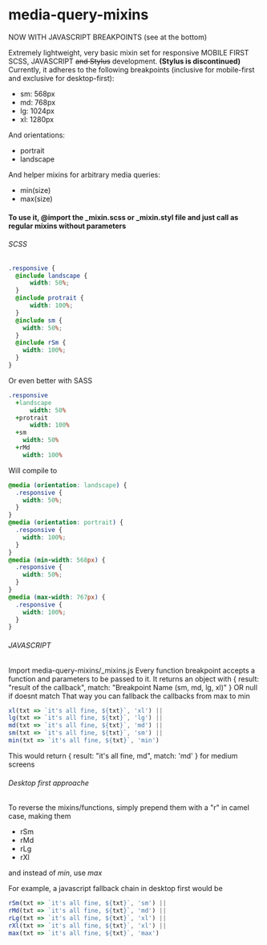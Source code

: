 # media-query-mixins

NOW WITH JAVASCRIPT BREAKPOINTS (see at the bottom)

Extremely lightweight, very basic mixin set for responsive MOBILE FIRST SCSS, JAVASCRIPT ~~and Stylus~~ development. **(Stylus is discontinued)**
Currently, it adheres to the following breakpoints (inclusive for mobile-first and exclusive for desktop-first):
* sm: 568px
* md: 768px
* lg: 1024px
* xl: 1280px

And orientations:
* portrait
* landscape

And helper mixins for arbitrary media queries:
* min(size)
* max(size)

#### To use it, @import the _mixin.scss or _mixin.styl file and just call as regular mixins without parameters
###### SCSS
```scss
.responsive {
  @include landscape {
      width: 50%;
  }
  @include protrait {
      width: 100%;
  }
  @include sm {
    width: 50%;
  }
  @include rSm {
    width: 100%;
  }
}
```
Or even better with SASS
```sass
.responsive
  +landscape
      width: 50%
  +protrait
      width: 100%
  +sm
    width: 50%
  +rMd
    width: 100%
```
Will compile to
```css
@media (orientation: landscape) {
  .responsive {
    width: 50%;
  }
}
@media (orientation: portrait) {
  .responsive {
    width: 100%;
  }
}
@media (min-width: 568px) {
  .responsive {
    width: 50%;
  }
}
@media (max-width: 767px) {
  .responsive {
    width: 100%;
  }
}
```
###### JAVASCRIPT
Import media-query-mixins/_mixins.js
Every function breakpoint accepts a function and parameters to be passed to it. It returns an object with { result: "result of the callback", match: "Breakpoint Name (sm, md, lg, xl)" } OR null if doesnt match
That way you can fallback the callbacks from max to min

```javascript
xl(txt => `it's all fine, ${txt}`, 'xl') || 
lg(txt => `it's all fine, ${txt}`, 'lg') || 
md(txt => `it's all fine, ${txt}`, 'md') || 
sm(txt => `it's all fine, ${txt}`, 'sm') || 
min(txt => `it's all fine, ${txt}`, 'min')
```

This would return { result: "it's all fine, md", match: 'md' } for medium screens

###### Desktop first approache
To reverse the mixins/functions, simply prepend them with a "r" in camel case, making them

- rSm
- rMd
- rLg
- rXl

and instead of *min*, use *max*

For example, a javascript fallback chain in desktop first would be

```javascript
rSm(txt => `it's all fine, ${txt}`, 'sm') ||
rMd(txt => `it's all fine, ${txt}`, 'md') || 
rLg(txt => `it's all fine, ${txt}`, 'xl') || 
rXl(txt => `it's all fine, ${txt}`, 'xl') || 
max(txt => `it's all fine, ${txt}`, 'max')
```
